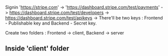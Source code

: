 Signin 'https://stripe.com' -> 'https://dashboard.stripe.com/test/payments' -> https://dashboard.stripe.com/test/developers -> https://dashboard.stripe.com/test/apikeys -> There'll be two keys : Frontend - Publishable key and Backend - Secret key.

Create two folders : Frontend -> client, Backend -> server

Inside 'client' folder
----------------------
